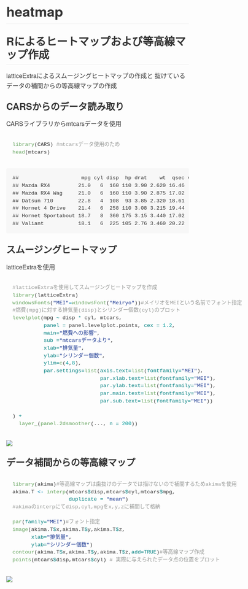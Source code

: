 <!DOCTYPE html>
<!-- saved from url=(0077)file:///C:/Users/user/AppData/Local/Temp/RtmpiWjHzq/preview-168847811c55.html -->
<html xmlns="http://www.w3.org/1999/xhtml"><head><meta http-equiv="Content-Type" content="text/html; charset=UTF-8">



<meta name="generator" content="pandoc">
<meta name="viewport" content="width=device-width, initial-scale=1">

<link rel="stylesheet" href="data:text/css,%0A%40font%2Dface%20%7B%0Afont%2Dfamily%3A%20octicons%2Dlink%3B%0Asrc%3A%20url%28data%3Afont%2Fwoff%3Bcharset%3Dutf%2D8%3Bbase64%2Cd09GRgABAAAAAAZwABAAAAAACFQAAAAAAAAAAAAAAAAAAAAAAAAAAAAAAABEU0lHAAAGaAAAAAgAAAAIAAAAAUdTVUIAAAZcAAAACgAAAAoAAQAAT1MvMgAAAyQAAABJAAAAYFYEU3RjbWFwAAADcAAAAEUAAACAAJThvmN2dCAAAATkAAAABAAAAAQAAAAAZnBnbQAAA7gAAACyAAABCUM%2B8IhnYXNwAAAGTAAAABAAAAAQABoAI2dseWYAAAFsAAABPAAAAZwcEq9taGVhZAAAAsgAAAA0AAAANgh4a91oaGVhAAADCAAAABoAAAAkCA8DRGhtdHgAAAL8AAAADAAAAAwGAACfbG9jYQAAAsAAAAAIAAAACABiATBtYXhwAAACqAAAABgAAAAgAA8ASm5hbWUAAAToAAABQgAAAlXu73sOcG9zdAAABiwAAAAeAAAAME3QpOBwcmVwAAAEbAAAAHYAAAB%2FaFGpk3jaTY6xa8JAGMW%2FO62BDi0tJLYQincXEypYIiGJjSgHniQ6umTsUEyLm5BV6NDBP8Tpts6F0v%2Bk%2F0an2i%2BitHDw3v2%2B9%2BDBKTzsJNnWJNTgHEy4BgG3EMI9DCEDOGEXzDADU5hBKMIgNPZqoD3SilVaXZCER3%2FI7AtxEJLtzzuZfI%2BVVkprxTlXShWKb3TBecG11rwoNlmmn1P2WYcJczl32etSpKnziC7lQyWe1smVPy%2FLt7Kc%2B0vWY%2FgAgIIEqAN9we0pwKXreiMasxvabDQMM4riO%2BqxM2ogwDGOZTXxwxDiycQIcoYFBLj5K3EIaSctAq2kTYiw%2Bymhce7vwM9jSqO8JyVd5RH9gyTt2%2BJ%2FyUmYlIR0s04n6%2B7Vm1ozezUeLEaUjhaDSuXHwVRgvLJn1tQ7xiuVv%2FocTRF42mNgZGBgYGbwZOBiAAFGJBIMAAizAFoAAABiAGIAznjaY2BkYGAA4in8zwXi%2BW2%2BMjCzMIDApSwvXzC97Z4Ig8N%2FBxYGZgcgl52BCSQKAA3jCV8CAABfAAAAAAQAAEB42mNgZGBg4f3vACQZQABIMjKgAmYAKEgBXgAAeNpjYGY6wTiBgZWBg2kmUxoDA4MPhGZMYzBi1AHygVLYQUCaawqDA4PChxhmh%2F8ODDEsvAwHgMKMIDnGL0x7gJQCAwMAJd4MFwAAAHjaY2BgYGaA4DAGRgYQkAHyGMF8NgYrIM3JIAGVYYDT%2BAEjAwuDFpBmA9KMDEwMCh9i%2Fv8H8sH0%2F4dQc1iAmAkALaUKLgAAAHjaTY9LDsIgEIbtgqHUPpDi3gPoBVyRTmTddOmqTXThEXqrob2gQ1FjwpDvfwCBdmdXC5AVKFu3e5MfNFJ29KTQT48Ob9%2FlqYwOGZxeUelN2U2R6%2BcArgtCJpauW7UQBqnFkUsjAY%2FkOU1cP%2BDAgvxwn1chZDwUbd6CFimGXwzwF6tPbFIcjEl%2BvvmM%2FbyA48e6tWrKArm4ZJlCbdsrxksL1AwWn%2FyBSJKpYbq8AXaaTb8AAHja28jAwOC00ZrBeQNDQOWO%2F%2FsdBBgYGRiYWYAEELEwMTE4uzo5Zzo5b2BxdnFOcALxNjA6b2ByTswC8jYwg0VlNuoCTWAMqNzMzsoK1rEhNqByEyerg5PMJlYuVueETKcd%2F89uBpnpvIEVomeHLoMsAAe1Id4AAAAAAAB42oWQT07CQBTGv0JBhagk7HQzKxca2sJCE1hDt4QF%2B9JOS0nbaaYDCQfwCJ7Au3AHj%2BLO13FMmm6cl7785vven0kBjHCBhfpYuNa5Ph1c0e2Xu3jEvWG7UdPDLZ4N92nOm%2BEBXuAbHmIMSRMs%2B4aUEd4Nd3CHD8NdvOLTsA2GL8M9PODbcL%2BhD7C1xoaHeLJSEao0FEW14ckxC%2BTU8TxvsY6X0eLPmRhry2WVioLpkrbp84LLQPGI7c6sOiUzpWIWS5GzlSgUzzLBSikOPFTOXqly7rqx0Z1Q5BAIoZBSFihQYQOOBEdkCOgXTOHA07HAGjGWiIjaPZNW13%2F%2Blm6S9FT7rLHFJ6fQbkATOG1j2OFMucKJJsxIVfQORl%2B9Jyda6Sl1dUYhSCm1dyClfoeDve4qMYdLEbfqHf3O%2FAdDumsjAAB42mNgYoAAZQYjBmyAGYQZmdhL8zLdDEydARfoAqIAAAABAAMABwAKABMAB%2F%2F%2FAA8AAQAAAAAAAAAAAAAAAAABAAAAAA%3D%3D%29%20format%28%27woff%27%29%3B%0A%7D%0Abody%20%7B%0A%2Dwebkit%2Dtext%2Dsize%2Dadjust%3A%20100%25%3B%0Atext%2Dsize%2Dadjust%3A%20100%25%3B%0Acolor%3A%20%23333%3B%0Afont%2Dfamily%3A%20%22Helvetica%20Neue%22%2C%20Helvetica%2C%20%22Segoe%20UI%22%2C%20Arial%2C%20freesans%2C%20sans%2Dserif%2C%20%22Apple%20Color%20Emoji%22%2C%20%22Segoe%20UI%20Emoji%22%2C%20%22Segoe%20UI%20Symbol%22%3B%0Afont%2Dsize%3A%2016px%3B%0Aline%2Dheight%3A%201%2E6%3B%0Aword%2Dwrap%3A%20break%2Dword%3B%0A%7D%0Aa%20%7B%0Abackground%2Dcolor%3A%20transparent%3B%0A%7D%0Aa%3Aactive%2C%0Aa%3Ahover%20%7B%0Aoutline%3A%200%3B%0A%7D%0Astrong%20%7B%0Afont%2Dweight%3A%20bold%3B%0A%7D%0Ah1%20%7B%0Afont%2Dsize%3A%202em%3B%0Amargin%3A%200%2E67em%200%3B%0A%7D%0Aimg%20%7B%0Aborder%3A%200%3B%0A%7D%0Ahr%20%7B%0Abox%2Dsizing%3A%20content%2Dbox%3B%0Aheight%3A%200%3B%0A%7D%0Apre%20%7B%0Aoverflow%3A%20auto%3B%0A%7D%0Acode%2C%0Akbd%2C%0Apre%20%7B%0Afont%2Dfamily%3A%20monospace%2C%20monospace%3B%0Afont%2Dsize%3A%201em%3B%0A%7D%0Ainput%20%7B%0Acolor%3A%20inherit%3B%0Afont%3A%20inherit%3B%0Amargin%3A%200%3B%0A%7D%0Ahtml%20input%5Bdisabled%5D%20%7B%0Acursor%3A%20default%3B%0A%7D%0Ainput%20%7B%0Aline%2Dheight%3A%20normal%3B%0A%7D%0Ainput%5Btype%3D%22checkbox%22%5D%20%7B%0Abox%2Dsizing%3A%20border%2Dbox%3B%0Apadding%3A%200%3B%0A%7D%0Atable%20%7B%0Aborder%2Dcollapse%3A%20collapse%3B%0Aborder%2Dspacing%3A%200%3B%0A%7D%0Atd%2C%0Ath%20%7B%0Apadding%3A%200%3B%0A%7D%0A%2A%20%7B%0Abox%2Dsizing%3A%20border%2Dbox%3B%0A%7D%0Ainput%20%7B%0Afont%3A%2013px%20%2F%201%2E4%20Helvetica%2C%20arial%2C%20nimbussansl%2C%20liberationsans%2C%20freesans%2C%20clean%2C%20sans%2Dserif%2C%20%22Apple%20Color%20Emoji%22%2C%20%22Segoe%20UI%20Emoji%22%2C%20%22Segoe%20UI%20Symbol%22%3B%0A%7D%0Aa%20%7B%0Acolor%3A%20%234078c0%3B%0Atext%2Ddecoration%3A%20none%3B%0A%7D%0Aa%3Ahover%2C%0Aa%3Aactive%20%7B%0Atext%2Ddecoration%3A%20underline%3B%0A%7D%0Ahr%20%7B%0Aheight%3A%200%3B%0Amargin%3A%2015px%200%3B%0Aoverflow%3A%20hidden%3B%0Abackground%3A%20transparent%3B%0Aborder%3A%200%3B%0Aborder%2Dbottom%3A%201px%20solid%20%23ddd%3B%0A%7D%0Ahr%3Abefore%20%7B%0Adisplay%3A%20table%3B%0Acontent%3A%20%22%22%3B%0A%7D%0Ahr%3Aafter%20%7B%0Adisplay%3A%20table%3B%0Aclear%3A%20both%3B%0Acontent%3A%20%22%22%3B%0A%7D%0Ah1%2C%0Ah2%2C%0Ah3%2C%0Ah4%2C%0Ah5%2C%0Ah6%20%7B%0Amargin%2Dtop%3A%2015px%3B%0Amargin%2Dbottom%3A%2015px%3B%0Aline%2Dheight%3A%201%2E1%3B%0A%7D%0Ah1%20%7B%0Afont%2Dsize%3A%2030px%3B%0A%7D%0Ah2%20%7B%0Afont%2Dsize%3A%2021px%3B%0A%7D%0Ah3%20%7B%0Afont%2Dsize%3A%2016px%3B%0A%7D%0Ah4%20%7B%0Afont%2Dsize%3A%2014px%3B%0A%7D%0Ah5%20%7B%0Afont%2Dsize%3A%2012px%3B%0A%7D%0Ah6%20%7B%0Afont%2Dsize%3A%2011px%3B%0A%7D%0Ablockquote%20%7B%0Amargin%3A%200%3B%0A%7D%0Aul%2C%0Aol%20%7B%0Apadding%3A%200%3B%0Amargin%2Dtop%3A%200%3B%0Amargin%2Dbottom%3A%200%3B%0A%7D%0Aol%20ol%2C%0Aul%20ol%20%7B%0Alist%2Dstyle%2Dtype%3A%20lower%2Droman%3B%0A%7D%0Aul%20ul%20ol%2C%0Aul%20ol%20ol%2C%0Aol%20ul%20ol%2C%0Aol%20ol%20ol%20%7B%0Alist%2Dstyle%2Dtype%3A%20lower%2Dalpha%3B%0A%7D%0Add%20%7B%0Amargin%2Dleft%3A%200%3B%0A%7D%0Acode%20%7B%0Afont%2Dfamily%3A%20Consolas%2C%20%22Liberation%20Mono%22%2C%20Menlo%2C%20Courier%2C%20monospace%3B%0Afont%2Dsize%3A%2012px%3B%0A%7D%0Apre%20%7B%0Amargin%2Dtop%3A%200%3B%0Amargin%2Dbottom%3A%200%3B%0Afont%3A%2012px%20Consolas%2C%20%22Liberation%20Mono%22%2C%20Menlo%2C%20Courier%2C%20monospace%3B%0A%7D%0A%2Eselect%3A%3A%2Dms%2Dexpand%20%7B%0Aopacity%3A%200%3B%0A%7D%0A%2Eocticon%20%7B%0Afont%3A%20normal%20normal%20normal%2016px%2F1%20octicons%2Dlink%3B%0Adisplay%3A%20inline%2Dblock%3B%0Atext%2Ddecoration%3A%20none%3B%0Atext%2Drendering%3A%20auto%3B%0A%2Dwebkit%2Dfont%2Dsmoothing%3A%20antialiased%3B%0A%2Dmoz%2Dosx%2Dfont%2Dsmoothing%3A%20grayscale%3B%0A%2Dwebkit%2Duser%2Dselect%3A%20none%3B%0A%2Dmoz%2Duser%2Dselect%3A%20none%3B%0A%2Dms%2Duser%2Dselect%3A%20none%3B%0Auser%2Dselect%3A%20none%3B%0A%7D%0A%2Eocticon%2Dlink%3Abefore%20%7B%0Acontent%3A%20%27%5Cf05c%27%3B%0A%7D%0A%2Emarkdown%2Dbody%3Abefore%20%7B%0Adisplay%3A%20table%3B%0Acontent%3A%20%22%22%3B%0A%7D%0A%2Emarkdown%2Dbody%3Aafter%20%7B%0Adisplay%3A%20table%3B%0Aclear%3A%20both%3B%0Acontent%3A%20%22%22%3B%0A%7D%0A%2Emarkdown%2Dbody%3E%2A%3Afirst%2Dchild%20%7B%0Amargin%2Dtop%3A%200%20%21important%3B%0A%7D%0A%2Emarkdown%2Dbody%3E%2A%3Alast%2Dchild%20%7B%0Amargin%2Dbottom%3A%200%20%21important%3B%0A%7D%0Aa%3Anot%28%5Bhref%5D%29%20%7B%0Acolor%3A%20inherit%3B%0Atext%2Ddecoration%3A%20none%3B%0A%7D%0A%2Eanchor%20%7B%0Adisplay%3A%20inline%2Dblock%3B%0Apadding%2Dright%3A%202px%3B%0Amargin%2Dleft%3A%20%2D18px%3B%0A%7D%0A%2Eanchor%3Afocus%20%7B%0Aoutline%3A%20none%3B%0A%7D%0Ah1%2C%0Ah2%2C%0Ah3%2C%0Ah4%2C%0Ah5%2C%0Ah6%20%7B%0Amargin%2Dtop%3A%201em%3B%0Amargin%2Dbottom%3A%2016px%3B%0Afont%2Dweight%3A%20bold%3B%0Aline%2Dheight%3A%201%2E4%3B%0A%7D%0Ah1%20%2Eocticon%2Dlink%2C%0Ah2%20%2Eocticon%2Dlink%2C%0Ah3%20%2Eocticon%2Dlink%2C%0Ah4%20%2Eocticon%2Dlink%2C%0Ah5%20%2Eocticon%2Dlink%2C%0Ah6%20%2Eocticon%2Dlink%20%7B%0Acolor%3A%20%23000%3B%0Avertical%2Dalign%3A%20middle%3B%0Avisibility%3A%20hidden%3B%0A%7D%0Ah1%3Ahover%20%2Eanchor%2C%0Ah2%3Ahover%20%2Eanchor%2C%0Ah3%3Ahover%20%2Eanchor%2C%0Ah4%3Ahover%20%2Eanchor%2C%0Ah5%3Ahover%20%2Eanchor%2C%0Ah6%3Ahover%20%2Eanchor%20%7B%0Atext%2Ddecoration%3A%20none%3B%0A%7D%0Ah1%3Ahover%20%2Eanchor%20%2Eocticon%2Dlink%2C%0Ah2%3Ahover%20%2Eanchor%20%2Eocticon%2Dlink%2C%0Ah3%3Ahover%20%2Eanchor%20%2Eocticon%2Dlink%2C%0Ah4%3Ahover%20%2Eanchor%20%2Eocticon%2Dlink%2C%0Ah5%3Ahover%20%2Eanchor%20%2Eocticon%2Dlink%2C%0Ah6%3Ahover%20%2Eanchor%20%2Eocticon%2Dlink%20%7B%0Avisibility%3A%20visible%3B%0A%7D%0Ah1%20%7B%0Apadding%2Dbottom%3A%200%2E3em%3B%0Afont%2Dsize%3A%202%2E25em%3B%0Aline%2Dheight%3A%201%2E2%3B%0Aborder%2Dbottom%3A%201px%20solid%20%23eee%3B%0A%7D%0Ah1%20%2Eanchor%20%7B%0Aline%2Dheight%3A%201%3B%0A%7D%0Ah2%20%7B%0Apadding%2Dbottom%3A%200%2E3em%3B%0Afont%2Dsize%3A%201%2E75em%3B%0Aline%2Dheight%3A%201%2E225%3B%0Aborder%2Dbottom%3A%201px%20solid%20%23eee%3B%0A%7D%0Ah2%20%2Eanchor%20%7B%0Aline%2Dheight%3A%201%3B%0A%7D%0Ah3%20%7B%0Afont%2Dsize%3A%201%2E5em%3B%0Aline%2Dheight%3A%201%2E43%3B%0A%7D%0Ah3%20%2Eanchor%20%7B%0Aline%2Dheight%3A%201%2E2%3B%0A%7D%0Ah4%20%7B%0Afont%2Dsize%3A%201%2E25em%3B%0A%7D%0Ah4%20%2Eanchor%20%7B%0Aline%2Dheight%3A%201%2E2%3B%0A%7D%0Ah5%20%7B%0Afont%2Dsize%3A%201em%3B%0A%7D%0Ah5%20%2Eanchor%20%7B%0Aline%2Dheight%3A%201%2E1%3B%0A%7D%0Ah6%20%7B%0Afont%2Dsize%3A%201em%3B%0Acolor%3A%20%23777%3B%0A%7D%0Ah6%20%2Eanchor%20%7B%0Aline%2Dheight%3A%201%2E1%3B%0A%7D%0Ap%2C%0Ablockquote%2C%0Aul%2C%0Aol%2C%0Adl%2C%0Atable%2C%0Apre%20%7B%0Amargin%2Dtop%3A%200%3B%0Amargin%2Dbottom%3A%2016px%3B%0A%7D%0Ahr%20%7B%0Aheight%3A%204px%3B%0Apadding%3A%200%3B%0Amargin%3A%2016px%200%3B%0Abackground%2Dcolor%3A%20%23e7e7e7%3B%0Aborder%3A%200%20none%3B%0A%7D%0Aul%2C%0Aol%20%7B%0Apadding%2Dleft%3A%202em%3B%0A%7D%0Aul%20ul%2C%0Aul%20ol%2C%0Aol%20ol%2C%0Aol%20ul%20%7B%0Amargin%2Dtop%3A%200%3B%0Amargin%2Dbottom%3A%200%3B%0A%7D%0Ali%3Ep%20%7B%0Amargin%2Dtop%3A%2016px%3B%0A%7D%0Adl%20%7B%0Apadding%3A%200%3B%0A%7D%0Adl%20dt%20%7B%0Apadding%3A%200%3B%0Amargin%2Dtop%3A%2016px%3B%0Afont%2Dsize%3A%201em%3B%0Afont%2Dstyle%3A%20italic%3B%0Afont%2Dweight%3A%20bold%3B%0A%7D%0Adl%20dd%20%7B%0Apadding%3A%200%2016px%3B%0Amargin%2Dbottom%3A%2016px%3B%0A%7D%0Ablockquote%20%7B%0Apadding%3A%200%2015px%3B%0Acolor%3A%20%23777%3B%0Aborder%2Dleft%3A%204px%20solid%20%23ddd%3B%0A%7D%0Ablockquote%3E%3Afirst%2Dchild%20%7B%0Amargin%2Dtop%3A%200%3B%0A%7D%0Ablockquote%3E%3Alast%2Dchild%20%7B%0Amargin%2Dbottom%3A%200%3B%0A%7D%0Atable%20%7B%0Adisplay%3A%20block%3B%0Awidth%3A%20100%25%3B%0Aoverflow%3A%20auto%3B%0Aword%2Dbreak%3A%20normal%3B%0Aword%2Dbreak%3A%20keep%2Dall%3B%0A%7D%0Atable%20th%20%7B%0Afont%2Dweight%3A%20bold%3B%0A%7D%0Atable%20th%2C%0Atable%20td%20%7B%0Apadding%3A%206px%2013px%3B%0Aborder%3A%201px%20solid%20%23ddd%3B%0A%7D%0Atable%20tr%20%7B%0Abackground%2Dcolor%3A%20%23fff%3B%0Aborder%2Dtop%3A%201px%20solid%20%23ccc%3B%0A%7D%0Atable%20tr%3Anth%2Dchild%282n%29%20%7B%0Abackground%2Dcolor%3A%20%23f8f8f8%3B%0A%7D%0Aimg%20%7B%0Amax%2Dwidth%3A%20100%25%3B%0Abox%2Dsizing%3A%20content%2Dbox%3B%0Abackground%2Dcolor%3A%20%23fff%3B%0A%7D%0Acode%20%7B%0Apadding%3A%200%3B%0Apadding%2Dtop%3A%200%2E2em%3B%0Apadding%2Dbottom%3A%200%2E2em%3B%0Amargin%3A%200%3B%0Afont%2Dsize%3A%2085%25%3B%0Abackground%2Dcolor%3A%20rgba%280%2C0%2C0%2C0%2E04%29%3B%0Aborder%2Dradius%3A%203px%3B%0A%7D%0Acode%3Abefore%2C%0Acode%3Aafter%20%7B%0Aletter%2Dspacing%3A%20%2D0%2E2em%3B%0Acontent%3A%20%22%5C00a0%22%3B%0A%7D%0Apre%3Ecode%20%7B%0Apadding%3A%200%3B%0Amargin%3A%200%3B%0Afont%2Dsize%3A%20100%25%3B%0Aword%2Dbreak%3A%20normal%3B%0Awhite%2Dspace%3A%20pre%3B%0Abackground%3A%20transparent%3B%0Aborder%3A%200%3B%0A%7D%0A%2Ehighlight%20%7B%0Amargin%2Dbottom%3A%2016px%3B%0A%7D%0A%2Ehighlight%20pre%2C%0Apre%20%7B%0Apadding%3A%2016px%3B%0Aoverflow%3A%20auto%3B%0Afont%2Dsize%3A%2085%25%3B%0Aline%2Dheight%3A%201%2E45%3B%0Abackground%2Dcolor%3A%20%23f7f7f7%3B%0Aborder%2Dradius%3A%203px%3B%0A%7D%0A%2Ehighlight%20pre%20%7B%0Amargin%2Dbottom%3A%200%3B%0Aword%2Dbreak%3A%20normal%3B%0A%7D%0Apre%20%7B%0Aword%2Dwrap%3A%20normal%3B%0A%7D%0Apre%20code%20%7B%0Adisplay%3A%20inline%3B%0Amax%2Dwidth%3A%20initial%3B%0Apadding%3A%200%3B%0Amargin%3A%200%3B%0Aoverflow%3A%20initial%3B%0Aline%2Dheight%3A%20inherit%3B%0Aword%2Dwrap%3A%20normal%3B%0Abackground%2Dcolor%3A%20transparent%3B%0Aborder%3A%200%3B%0A%7D%0Apre%20code%3Abefore%2C%0Apre%20code%3Aafter%20%7B%0Acontent%3A%20normal%3B%0A%7D%0Akbd%20%7B%0Adisplay%3A%20inline%2Dblock%3B%0Apadding%3A%203px%205px%3B%0Afont%2Dsize%3A%2011px%3B%0Aline%2Dheight%3A%2010px%3B%0Acolor%3A%20%23555%3B%0Avertical%2Dalign%3A%20middle%3B%0Abackground%2Dcolor%3A%20%23fcfcfc%3B%0Aborder%3A%20solid%201px%20%23ccc%3B%0Aborder%2Dbottom%2Dcolor%3A%20%23bbb%3B%0Aborder%2Dradius%3A%203px%3B%0Abox%2Dshadow%3A%20inset%200%20%2D1px%200%20%23bbb%3B%0A%7D%0A%2Epl%2Dc%20%7B%0Acolor%3A%20%23969896%3B%0A%7D%0A%2Epl%2Dc1%2C%0A%2Epl%2Ds%20%2Epl%2Dv%20%7B%0Acolor%3A%20%230086b3%3B%0A%7D%0A%2Epl%2De%2C%0A%2Epl%2Den%20%7B%0Acolor%3A%20%23795da3%3B%0A%7D%0A%2Epl%2Ds%20%2Epl%2Ds1%2C%0A%2Epl%2Dsmi%20%7B%0Acolor%3A%20%23333%3B%0A%7D%0A%2Epl%2Dent%20%7B%0Acolor%3A%20%2363a35c%3B%0A%7D%0A%2Epl%2Dk%20%7B%0Acolor%3A%20%23a71d5d%3B%0A%7D%0A%2Epl%2Dpds%2C%0A%2Epl%2Ds%2C%0A%2Epl%2Ds%20%2Epl%2Dpse%20%2Epl%2Ds1%2C%0A%2Epl%2Dsr%2C%0A%2Epl%2Dsr%20%2Epl%2Dcce%2C%0A%2Epl%2Dsr%20%2Epl%2Dsra%2C%0A%2Epl%2Dsr%20%2Epl%2Dsre%20%7B%0Acolor%3A%20%23183691%3B%0A%7D%0A%2Epl%2Dv%20%7B%0Acolor%3A%20%23ed6a43%3B%0A%7D%0A%2Epl%2Did%20%7B%0Acolor%3A%20%23b52a1d%3B%0A%7D%0A%2Epl%2Dii%20%7B%0Abackground%2Dcolor%3A%20%23b52a1d%3B%0Acolor%3A%20%23f8f8f8%3B%0A%7D%0A%2Epl%2Dsr%20%2Epl%2Dcce%20%7B%0Acolor%3A%20%2363a35c%3B%0Afont%2Dweight%3A%20bold%3B%0A%7D%0A%2Epl%2Dml%20%7B%0Acolor%3A%20%23693a17%3B%0A%7D%0A%2Epl%2Dmh%2C%0A%2Epl%2Dmh%20%2Epl%2Den%2C%0A%2Epl%2Dms%20%7B%0Acolor%3A%20%231d3e81%3B%0Afont%2Dweight%3A%20bold%3B%0A%7D%0A%2Epl%2Dmq%20%7B%0Acolor%3A%20%23008080%3B%0A%7D%0A%2Epl%2Dmi%20%7B%0Acolor%3A%20%23333%3B%0Afont%2Dstyle%3A%20italic%3B%0A%7D%0A%2Epl%2Dmb%20%7B%0Acolor%3A%20%23333%3B%0Afont%2Dweight%3A%20bold%3B%0A%7D%0A%2Epl%2Dmd%20%7B%0Abackground%2Dcolor%3A%20%23ffecec%3B%0Acolor%3A%20%23bd2c00%3B%0A%7D%0A%2Epl%2Dmi1%20%7B%0Abackground%2Dcolor%3A%20%23eaffea%3B%0Acolor%3A%20%2355a532%3B%0A%7D%0A%2Epl%2Dmdr%20%7B%0Acolor%3A%20%23795da3%3B%0Afont%2Dweight%3A%20bold%3B%0A%7D%0A%2Epl%2Dmo%20%7B%0Acolor%3A%20%231d3e81%3B%0A%7D%0Akbd%20%7B%0Adisplay%3A%20inline%2Dblock%3B%0Apadding%3A%203px%205px%3B%0Afont%3A%2011px%20Consolas%2C%20%22Liberation%20Mono%22%2C%20Menlo%2C%20Courier%2C%20monospace%3B%0Aline%2Dheight%3A%2010px%3B%0Acolor%3A%20%23555%3B%0Avertical%2Dalign%3A%20middle%3B%0Abackground%2Dcolor%3A%20%23fcfcfc%3B%0Aborder%3A%20solid%201px%20%23ccc%3B%0Aborder%2Dbottom%2Dcolor%3A%20%23bbb%3B%0Aborder%2Dradius%3A%203px%3B%0Abox%2Dshadow%3A%20inset%200%20%2D1px%200%20%23bbb%3B%0A%7D%0A%2Etask%2Dlist%2Ditem%20%7B%0Alist%2Dstyle%2Dtype%3A%20none%3B%0A%7D%0A%2Etask%2Dlist%2Ditem%2B%2Etask%2Dlist%2Ditem%20%7B%0Amargin%2Dtop%3A%203px%3B%0A%7D%0A%2Etask%2Dlist%2Ditem%20input%20%7B%0Amargin%3A%200%200%2E35em%200%2E25em%20%2D1%2E6em%3B%0Avertical%2Dalign%3A%20middle%3B%0A%7D%0A%3Achecked%2B%2Eradio%2Dlabel%20%7B%0Az%2Dindex%3A%201%3B%0Aposition%3A%20relative%3B%0Aborder%2Dcolor%3A%20%234078c0%3B%0A%7D%0A%2EsourceLine%20%7B%0Adisplay%3A%20inline%2Dblock%3B%0A%7D%0Acode%20%2Ekw%20%7B%20color%3A%20%23000000%3B%20%7D%0Acode%20%2Edt%20%7B%20color%3A%20%23ed6a43%3B%20%7D%0Acode%20%2Edv%20%7B%20color%3A%20%23009999%3B%20%7D%0Acode%20%2Ebn%20%7B%20color%3A%20%23009999%3B%20%7D%0Acode%20%2Efl%20%7B%20color%3A%20%23009999%3B%20%7D%0Acode%20%2Ech%20%7B%20color%3A%20%23009999%3B%20%7D%0Acode%20%2Est%20%7B%20color%3A%20%23183691%3B%20%7D%0Acode%20%2Eco%20%7B%20color%3A%20%23969896%3B%20%7D%0Acode%20%2Eot%20%7B%20color%3A%20%230086b3%3B%20%7D%0Acode%20%2Eal%20%7B%20color%3A%20%23a61717%3B%20%7D%0Acode%20%2Efu%20%7B%20color%3A%20%2363a35c%3B%20%7D%0Acode%20%2Eer%20%7B%20color%3A%20%23a61717%3B%20background%2Dcolor%3A%20%23e3d2d2%3B%20%7D%0Acode%20%2Ewa%20%7B%20color%3A%20%23000000%3B%20%7D%0Acode%20%2Ecn%20%7B%20color%3A%20%23008080%3B%20%7D%0Acode%20%2Esc%20%7B%20color%3A%20%23008080%3B%20%7D%0Acode%20%2Evs%20%7B%20color%3A%20%23183691%3B%20%7D%0Acode%20%2Ess%20%7B%20color%3A%20%23183691%3B%20%7D%0Acode%20%2Eim%20%7B%20color%3A%20%23000000%3B%20%7D%0Acode%20%2Eva%20%7Bcolor%3A%20%23008080%3B%20%7D%0Acode%20%2Ecf%20%7B%20color%3A%20%23000000%3B%20%7D%0Acode%20%2Eop%20%7B%20color%3A%20%23000000%3B%20%7D%0Acode%20%2Ebu%20%7B%20color%3A%20%23000000%3B%20%7D%0Acode%20%2Eex%20%7B%20color%3A%20%23000000%3B%20%7D%0Acode%20%2Epp%20%7B%20color%3A%20%23999999%3B%20%7D%0Acode%20%2Eat%20%7B%20color%3A%20%23008080%3B%20%7D%0Acode%20%2Edo%20%7B%20color%3A%20%23969896%3B%20%7D%0Acode%20%2Ean%20%7B%20color%3A%20%23008080%3B%20%7D%0Acode%20%2Ecv%20%7B%20color%3A%20%23008080%3B%20%7D%0Acode%20%2Ein%20%7B%20color%3A%20%23008080%3B%20%7D%0A">


</head>

<body>

<h1 id="heatmap">heatmap</h1>
<h2 id="rによるヒートマップおよび等高線マップ作成">Rによるヒートマップおよび等高線マップ作成</h2>
<p>latticeExtraによるスムージングヒートマップの作成と 抜けているデータの補間からの等高線マップの作成</p>
<h3 id="carsからのデータ読み取り">CARSからのデータ読み取り</h3>
<p>CARSライブラリからmtcarsデータを使用</p>
<div class="sourceCode" id="cb1"><pre class="sourceCode r"><code class="sourceCode r"><span id="cb1-1"><span class="fu">library</span>(CARS) <span class="co">#mtcarsデータ使用のため</span></span>
<span id="cb1-2"><span class="fu">head</span>(mtcars)</span></code></pre></div>
<pre><code>##                    mpg cyl disp  hp drat    wt  qsec vs am gear carb
## Mazda RX4         21.0   6  160 110 3.90 2.620 16.46  0  1    4    4
## Mazda RX4 Wag     21.0   6  160 110 3.90 2.875 17.02  0  1    4    4
## Datsun 710        22.8   4  108  93 3.85 2.320 18.61  1  1    4    1
## Hornet 4 Drive    21.4   6  258 110 3.08 3.215 19.44  1  0    3    1
## Hornet Sportabout 18.7   8  360 175 3.15 3.440 17.02  0  0    3    2
## Valiant           18.1   6  225 105 2.76 3.460 20.22  1  0    3    1</code></pre>
<h3 id="スムージングヒートマップ">スムージングヒートマップ</h3>
<p>latticeExtraを使用</p>
<div class="sourceCode" id="cb3"><pre class="sourceCode r"><code class="sourceCode r"><span id="cb3-1"></a><span class="co">#latticeExtraを使用してスムージングヒートマップを作成</span></span>
<span id="cb3-2"><a href="file:///C:/Users/user/AppData/Local/Temp/RtmpiWjHzq/preview-168847811c55.html#cb3-2" aria-hidden="true" tabindex="-1"></a><span class="fu">library</span>(latticeExtra) </span>
<span id="cb3-3"><a href="file:///C:/Users/user/AppData/Local/Temp/RtmpiWjHzq/preview-168847811c55.html#cb3-3" aria-hidden="true" tabindex="-1"></a><span class="fu">windowsFonts</span>(<span class="st">"MEI"</span><span class="ot">=</span><span class="fu">windowsFont</span>(<span class="st">"Meiryo"</span>))<span class="co">#メイリオをMEIという名前でフォント指定</span></span>
<span id="cb3-4"><a href="file:///C:/Users/user/AppData/Local/Temp/RtmpiWjHzq/preview-168847811c55.html#cb3-4" aria-hidden="true" tabindex="-1"></a><span class="co">#燃費(mpg)に対する排気量(disp)とシリンダー個数(cyl)のプロット</span></span>
<span id="cb3-5"><a href="file:///C:/Users/user/AppData/Local/Temp/RtmpiWjHzq/preview-168847811c55.html#cb3-5" aria-hidden="true" tabindex="-1"></a><span class="fu">levelplot</span>(mpg <span class="sc">~</span> disp <span class="sc">*</span> cyl, mtcars, </span>
<span id="cb3-6"><a href="file:///C:/Users/user/AppData/Local/Temp/RtmpiWjHzq/preview-168847811c55.html#cb3-6" aria-hidden="true" tabindex="-1"></a>          <span class="at">panel =</span> panel.levelplot.points, <span class="at">cex =</span> <span class="fl">1.2</span>,</span>
<span id="cb3-7"><a href="file:///C:/Users/user/AppData/Local/Temp/RtmpiWjHzq/preview-168847811c55.html#cb3-7" aria-hidden="true" tabindex="-1"></a>          <span class="at">main=</span><span class="st">"燃費への影響"</span>,</span>
<span id="cb3-8"><a href="file:///C:/Users/user/AppData/Local/Temp/RtmpiWjHzq/preview-168847811c55.html#cb3-8" aria-hidden="true" tabindex="-1"></a>          <span class="at">sub =</span><span class="st">"mtcarsデータより"</span>,</span>
<span id="cb3-9"><a href="file:///C:/Users/user/AppData/Local/Temp/RtmpiWjHzq/preview-168847811c55.html#cb3-9" aria-hidden="true" tabindex="-1"></a>          <span class="at">xlab=</span><span class="st">"排気量"</span>,</span>
<span id="cb3-10"><a href="file:///C:/Users/user/AppData/Local/Temp/RtmpiWjHzq/preview-168847811c55.html#cb3-10" aria-hidden="true" tabindex="-1"></a>          <span class="at">ylab=</span><span class="st">"シリンダー個数"</span>,</span>
<span id="cb3-11"><a href="file:///C:/Users/user/AppData/Local/Temp/RtmpiWjHzq/preview-168847811c55.html#cb3-11" aria-hidden="true" tabindex="-1"></a>          <span class="at">ylim=</span><span class="fu">c</span>(<span class="dv">4</span>,<span class="dv">8</span>),</span>
<span id="cb3-12"><a href="file:///C:/Users/user/AppData/Local/Temp/RtmpiWjHzq/preview-168847811c55.html#cb3-12" aria-hidden="true" tabindex="-1"></a>          <span class="at">par.settings=</span><span class="fu">list</span>(<span class="at">axis.text=</span><span class="fu">list</span>(<span class="at">fontfamily=</span><span class="st">"MEI"</span>),</span>
<span id="cb3-13"><a href="file:///C:/Users/user/AppData/Local/Temp/RtmpiWjHzq/preview-168847811c55.html#cb3-13" aria-hidden="true" tabindex="-1"></a>                            <span class="at">par.xlab.text=</span><span class="fu">list</span>(<span class="at">fontfamily=</span><span class="st">"MEI"</span>),</span>
<span id="cb3-14"><a href="file:///C:/Users/user/AppData/Local/Temp/RtmpiWjHzq/preview-168847811c55.html#cb3-14" aria-hidden="true" tabindex="-1"></a>                            <span class="at">par.ylab.text=</span><span class="fu">list</span>(<span class="at">fontfamily=</span><span class="st">"MEI"</span>),</span>
<span id="cb3-15"><a href="file:///C:/Users/user/AppData/Local/Temp/RtmpiWjHzq/preview-168847811c55.html#cb3-15" aria-hidden="true" tabindex="-1"></a>                            <span class="at">par.main.text=</span><span class="fu">list</span>(<span class="at">fontfamily=</span><span class="st">"MEI"</span>),</span>
<span id="cb3-16"><a href="file:///C:/Users/user/AppData/Local/Temp/RtmpiWjHzq/preview-168847811c55.html#cb3-16" aria-hidden="true" tabindex="-1"></a>                            <span class="at">par.sub.text=</span><span class="fu">list</span>(<span class="at">fontfamily=</span><span class="st">"MEI"</span>))</span>
<span id="cb3-17"><a href="file:///C:/Users/user/AppData/Local/Temp/RtmpiWjHzq/preview-168847811c55.html#cb3-17" aria-hidden="true" tabindex="-1"></a>          </span>
<span id="cb3-18"><a href="file:///C:/Users/user/AppData/Local/Temp/RtmpiWjHzq/preview-168847811c55.html#cb3-18" aria-hidden="true" tabindex="-1"></a>) <span class="sc">+</span> </span>
<span id="cb3-19"><a href="file:///C:/Users/user/AppData/Local/Temp/RtmpiWjHzq/preview-168847811c55.html#cb3-19" aria-hidden="true" tabindex="-1"></a>  <span class="fu">layer_</span>(<span class="fu">panel.2dsmoother</span>(..., <span class="at">n =</span> <span class="dv">200</span>))</span></code></pre></div>
<p><img src=https://github.com/lmtake/R-/blob/main/heatmap.png><!-- --></p>
<h3 id="データ補間からの等高線マップ">データ補間からの等高線マップ</h3>
<div class="sourceCode" id="cb4"><pre class="sourceCode r"><code class="sourceCode r"><span id="cb4-1"><a href="file:///C:/Users/user/AppData/Local/Temp/RtmpiWjHzq/preview-168847811c55.html#cb4-1" aria-hidden="true" tabindex="-1"></a><span class="fu">library</span>(akima)<span class="co">#等高線マップは歯抜けのデータでは描けないので補間するためakimaを使用</span></span>
<span id="cb4-2"><a href="file:///C:/Users/user/AppData/Local/Temp/RtmpiWjHzq/preview-168847811c55.html#cb4-2" aria-hidden="true" tabindex="-1"></a>akima.T <span class="ot">&lt;-</span> <span class="fu">interp</span>(mtcars<span class="sc">$</span>disp,mtcars<span class="sc">$</span>cyl,mtcars<span class="sc">$</span>mpg,</span>
<span id="cb4-3"><a href="file:///C:/Users/user/AppData/Local/Temp/RtmpiWjHzq/preview-168847811c55.html#cb4-3" aria-hidden="true" tabindex="-1"></a>                  <span class="at">duplicate =</span> <span class="st">"mean"</span>)</span>
<span id="cb4-4"><a href="file:///C:/Users/user/AppData/Local/Temp/RtmpiWjHzq/preview-168847811c55.html#cb4-4" aria-hidden="true" tabindex="-1"></a><span class="co">#akimaのinterpにてdisp,cyl,mpgをx,y,zに補間して格納</span></span>
<span id="cb4-5"><a href="file:///C:/Users/user/AppData/Local/Temp/RtmpiWjHzq/preview-168847811c55.html#cb4-5" aria-hidden="true" tabindex="-1"></a></span>
<span id="cb4-6"><a href="file:///C:/Users/user/AppData/Local/Temp/RtmpiWjHzq/preview-168847811c55.html#cb4-6" aria-hidden="true" tabindex="-1"></a><span class="fu">par</span>(<span class="at">family=</span><span class="st">"MEI"</span>)<span class="co">#フォント指定</span></span>
<span id="cb4-7"><a href="file:///C:/Users/user/AppData/Local/Temp/RtmpiWjHzq/preview-168847811c55.html#cb4-7" aria-hidden="true" tabindex="-1"></a><span class="fu">image</span>(akima.T<span class="sc">$</span>x,akima.T<span class="sc">$</span>y,akima.T<span class="sc">$</span>z,</span>
<span id="cb4-8"><a href="file:///C:/Users/user/AppData/Local/Temp/RtmpiWjHzq/preview-168847811c55.html#cb4-8" aria-hidden="true" tabindex="-1"></a>      <span class="at">xlab=</span><span class="st">"排気量"</span>,</span>
<span id="cb4-9"><a href="file:///C:/Users/user/AppData/Local/Temp/RtmpiWjHzq/preview-168847811c55.html#cb4-9" aria-hidden="true" tabindex="-1"></a>      <span class="at">ylab=</span><span class="st">"シリンダー個数"</span>)</span>
<span id="cb4-10"><a href="file:///C:/Users/user/AppData/Local/Temp/RtmpiWjHzq/preview-168847811c55.html#cb4-10" aria-hidden="true" tabindex="-1"></a><span class="fu">contour</span>(akima.T<span class="sc">$</span>x,akima.T<span class="sc">$</span>y,akima.T<span class="sc">$</span>z,<span class="at">add=</span><span class="cn">TRUE</span>)<span class="co">#等高線マップ作成</span></span>
<span id="cb4-11"><a href="file:///C:/Users/user/AppData/Local/Temp/RtmpiWjHzq/preview-168847811c55.html#cb4-11" aria-hidden="true" tabindex="-1"></a><span class="fu">points</span>(mtcars<span class="sc">$</span>disp,mtcars<span class="sc">$</span>cyl) <span class="co"># 実際に与えられたデータ点の位置をプロット</span></span></code></pre></div>
<p><img src=https://github.com/lmtake/R-/blob/main/contour.png><!-- --></p>



</body></html>
